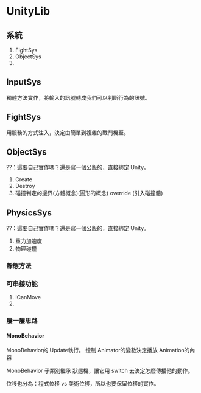 # UnityLib

## 系統
1. FightSys
1. ObjectSys
1. 

## InputSys
獨體方法實作，將輸入的訊號轉成我們可以判斷行為的訊號。

## FightSys
用服務的方式注入，決定由簡單到複雜的戰鬥機至。

## ObjectSys
??：這要自己實作嗎？還是寫一個公版的，直接綁定 Unity。
1. Create
1. Destroy
1. 碰撞判定的邊界(方體概念)(圓形的概念)
    override (引入碰撞體)
 
## PhysicsSys
??：這要自己實作嗎？還是寫一個公版的，直接綁定 Unity。
1. 重力加速度
1. 物理碰撞

### 靜態方法

### 可串接功能
1. ICanMove
1. 

### 屢一屢思路

#### MonoBehavior 
  MonoBehavior的 Update執行。
  控制 Animator的變數決定播放 Animation的內容

 MonoBehavior 子類別繼承 狀態機，讓它用 switch 去決定怎麼傳播他的動作。

 位移也分為：程式位移 vs 美術位移，所以也要保留位移的實作。

